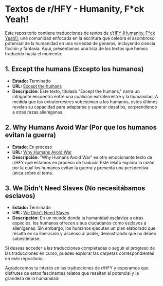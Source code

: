 # Textos de r/HFY - Humanity, F*ck Yeah!

Este repositorio contiene traducciones de textos de [r/HFY (Humanity, F*ck Yeah!)](https://www.reddit.com/r/HFY/), una comunidad enfocada en la escritura que celebra el asombroso potencial de la humanidad en una variedad de géneros, incluyendo ciencia ficción y fantasía. Aquí, presentamos una lista de los textos que hemos traducido hasta el momento:

## 1. Except the humans (Excepto los humanos)

- **Estado:** Terminado
- **URL:** [Except the humans](https://www.reddit.com/r/HFY/comments/om7agy/except_the_humans/)
- **Descripción:** Este texto, titulado "Except the humans," narra un intrigante encuentro entre una coalición extraterrestre y la humanidad. A medida que los extraterrestres subestiman a los humanos, estos últimos revelan su capacidad para adaptarse y superar desafíos, sorprendiendo a otras razas alienígenas.

## 2. Why Humans Avoid War (Por que los humanos evitan la guerra)

- **Estado:** En proceso
- **URL:** [Why Humans Avoid War](https://www.reddit.com/r/HFY/comments/lvgoah/why_humans_avoid_war/)
- **Descripción:** "Why Humans Avoid War" es otro emocionante texto de r/HFY que estamos en proceso de traducir. Este relato explora la razón por la cual los humanos evitan la guerra y presenta una perspectiva única sobre el tema.

## 3. We Didn't Need Slaves (No necesitábamos esclavos)

- **Estado:** Terminado
- **URL:** [We Didn't Need Slaves](https://www.reddit.com/r/HFY/comments/obe8v7/we_didnt_need_slaves/)
- **Descripción:** En un mundo donde la humanidad esclaviza a otras especies, los humanos ofrecen a sus ciudadanos como esclavos a alienígenas. Sin embargo, los humanos ejecutan un plan elaborado que resulta en su liberación y ascenso al poder, demostrando que no deben subestimarse.

Si deseas acceder a las traducciones completadas o seguir el progreso de las traducciones en curso, puedes explorar las carpetas correspondientes en este repositorio.

Agradecemos tu interés en las traducciones de r/HFY y esperamos que disfrutes de estos fascinantes relatos que resaltan el potencial y la grandeza de la humanidad.